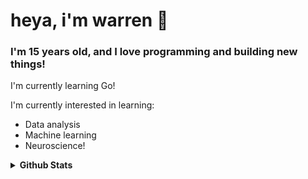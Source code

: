 # heya, i'm warren 👋
### I'm 15 years old, and I love programming and building new things!

I'm currently learning Go!

I'm currently interested in learning:
- Data analysis
- Machine learning
- Neuroscience!

<details closed>
<summary> <b>Github Stats</b> </summary>
<table>
<thead>
  <tr>
    <th>GitHub Stats</th>
    <th>Languages</th>
  </tr>
</thead>
<tbody>
  <tr>
    <td> 
   <img 
      align="center" 
      src="https://github-readme-stats.vercel.app/api?username=NebuDev14&show_icons=true&theme=dracula&count_private=true" 
      alt="account stats"
      /> 
   </td>
    <td>
   <img 
      align="center" 
      src="https://github-readme-stats.vercel.app/api/top-langs/?username=NebuDev14&layout=compact&theme=dracula&langs_count=6" 
      alt="top languages" />
   </td>
  </tr>
</tbody>
</table>
</details>
